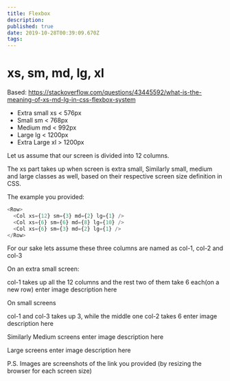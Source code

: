 ```yaml
---
title: Flexbox
description: 
published: true
date: 2019-10-28T00:39:09.670Z
tags: 
---
```


# xs, sm, md, lg, xl 

Based: https://stackoverflow.com/questions/43445592/what-is-the-meaning-of-xs-md-lg-in-css-flexbox-system

*   Extra small xs < 576px 
*   Small       sm < 768px 
* 	Medium      md < 992px 
* 	Large       lg < 1200px
* 	Extra Large xl > 1200px


Let us assume that our screen is divided into 12 columns.

The xs part takes up when screen is extra small, Similarly small, medium and large classes as well, based on their respective screen size definition in CSS.

The example you provided:


```javascript
<Row>
  <Col xs={12} sm={3} md={2} lg={1} />
  <Col xs={6} sm={6} md={8} lg={10} />
  <Col xs={6} sm={3} md={2} lg={1} />
</Row>
```

For our sake lets assume these three columns are named as col-1, col-2 and col-3

On an extra small screen:

col-1 takes up all the 12 columns and the rest two of them take 6 each(on a new row) enter image description here

On small screens

col-1 and col-3 takes up 3, while the middle one col-2 takes 6 enter image description here

Similarly
Medium screens enter image description here

Large screens enter image description here

P.S. Images are screenshots of the link you provided (by resizing the browser for each screen size)